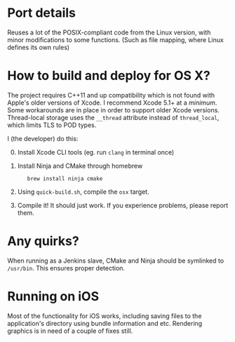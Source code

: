 # Port details
Reuses a lot of the POSIX-compliant code from the Linux version, with minor
modifications to some functions. (Such as file mapping,
where Linux defines its own rules)

# How to build and deploy for OS X?

The project requires C++11 and up compatibility which is not found with
Apple's older versions of Xcode.
I recommend Xcode 5.1+ at a *minimum*.
Some workarounds are in place in order to support older Xcode versions.
Thread-local storage uses the `__thread` attribute instead of `thread_local`,
which limits TLS to POD types.

I (the developer) do this:

0. Install Xcode CLI tools (eg. run `clang` in terminal once)
1. Install Ninja and CMake through homebrew

          brew install ninja cmake

2. Using `quick-build.sh`, compile the `osx` target.
3. Compile it! It should just work. If you experience problems, please report them.

# Any quirks?

When running as a Jenkins slave, CMake and Ninja should be
symlinked to `/usr/bin`. This ensures proper detection.

# Running on iOS

Most of the functionality for iOS works, including saving files to the
application's directory using bundle information and etc.
Rendering graphics is in need of a couple of fixes still.
